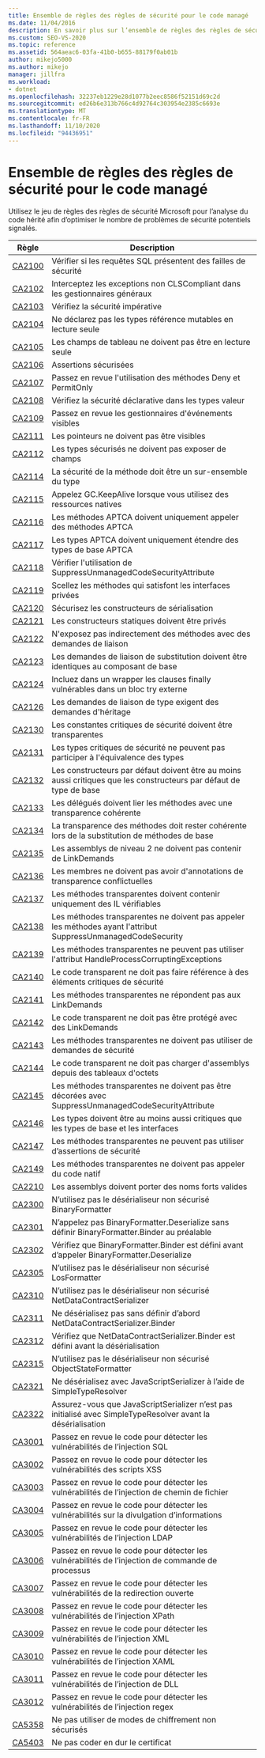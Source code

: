 ```yaml
---
title: Ensemble de règles des règles de sécurité pour le code managé
ms.date: 11/04/2016
description: En savoir plus sur l’ensemble de règles des règles de sécurité pour l’analyse du code hérité Visual Studio. Consultez les descriptions des règles qui se concentrent sur les problèmes de sécurité potentiels.
ms.custom: SEO-VS-2020
ms.topic: reference
ms.assetid: 564aeac6-03fa-41b0-b655-88179f0ab01b
author: mikejo5000
ms.author: mikejo
manager: jillfra
ms.workload:
- dotnet
ms.openlocfilehash: 32237eb1229e28d1077b2eec8586f52151d69c2d
ms.sourcegitcommit: ed26b6e313b766c4d92764c303954e2385c6693e
ms.translationtype: MT
ms.contentlocale: fr-FR
ms.lasthandoff: 11/10/2020
ms.locfileid: "94436951"
---
```

# <a name="security-rules-rule-set-for-managed-code"></a>Ensemble de règles des règles de sécurité pour le code managé

Utilisez le jeu de règles des règles de sécurité Microsoft pour l’analyse du code hérité afin d’optimiser le nombre de problèmes de sécurité potentiels signalés.

|Règle|Description|
|----------|-----------------|
|[CA2100](/dotnet/fundamentals/code-analysis/quality-rules/ca2100)|Vérifier si les requêtes SQL présentent des failles de sécurité|
|[CA2102](../code-quality/ca2102.md)|Interceptez les exceptions non CLSCompliant dans les gestionnaires généraux|
|[CA2103](../code-quality/ca2103.md)|Vérifiez la sécurité impérative|
|[CA2104](../code-quality/ca2104.md)|Ne déclarez pas les types référence mutables en lecture seule|
|[CA2105](../code-quality/ca2105.md)|Les champs de tableau ne doivent pas être en lecture seule|
|[CA2106](../code-quality/ca2106.md)|Assertions sécurisées|
|[CA2107](../code-quality/ca2107.md)|Passez en revue l'utilisation des méthodes Deny et PermitOnly|
|[CA2108](../code-quality/ca2108.md)|Vérifiez la sécurité déclarative dans les types valeur|
|[CA2109](/dotnet/fundamentals/code-analysis/quality-rules/ca2109)|Passez en revue les gestionnaires d'événements visibles|
|[CA2111](../code-quality/ca2111.md)|Les pointeurs ne doivent pas être visibles|
|[CA2112](../code-quality/ca2112.md)|Les types sécurisés ne doivent pas exposer de champs|
|[CA2114](../code-quality/ca2114.md)|La sécurité de la méthode doit être un sur-ensemble du type|
|[CA2115](../code-quality/ca2115.md)|Appelez GC.KeepAlive lorsque vous utilisez des ressources natives|
|[CA2116](../code-quality/ca2116.md)|Les méthodes APTCA doivent uniquement appeler des méthodes APTCA|
|[CA2117](../code-quality/ca2117.md)|Les types APTCA doivent uniquement étendre des types de base APTCA|
|[CA2118](../code-quality/ca2118.md)|Vérifier l'utilisation de SuppressUnmanagedCodeSecurityAttribute|
|[CA2119](/dotnet/fundamentals/code-analysis/quality-rules/ca2119)|Scellez les méthodes qui satisfont les interfaces privées|
|[CA2120](../code-quality/ca2120.md)|Sécurisez les constructeurs de sérialisation|
|[CA2121](../code-quality/ca2121.md)|Les constructeurs statiques doivent être privés|
|[CA2122](../code-quality/ca2122.md)|N'exposez pas indirectement des méthodes avec des demandes de liaison|
|[CA2123](../code-quality/ca2123.md)|Les demandes de liaison de substitution doivent être identiques au composant de base|
|[CA2124](../code-quality/ca2124.md)|Incluez dans un wrapper les clauses finally vulnérables dans un bloc try externe|
|[CA2126](../code-quality/ca2126.md)|Les demandes de liaison de type exigent des demandes d'héritage|
|[CA2130](../code-quality/ca2130.md)|Les constantes critiques de sécurité doivent être transparentes|
|[CA2131](../code-quality/ca2131.md)|Les types critiques de sécurité ne peuvent pas participer à l'équivalence des types|
|[CA2132](../code-quality/ca2132.md)|Les constructeurs par défaut doivent être au moins aussi critiques que les constructeurs par défaut de type de base|
|[CA2133](../code-quality/ca2133.md)|Les délégués doivent lier les méthodes avec une transparence cohérente|
|[CA2134](../code-quality/ca2134.md)|La transparence des méthodes doit rester cohérente lors de la substitution de méthodes de base|
|[CA2135](../code-quality/ca2135.md)|Les assemblys de niveau 2 ne doivent pas contenir de LinkDemands|
|[CA2136](../code-quality/ca2136.md)|Les membres ne doivent pas avoir d'annotations de transparence conflictuelles|
|[CA2137](../code-quality/ca2137.md)|Les méthodes transparentes doivent contenir uniquement des IL vérifiables|
|[CA2138](../code-quality/ca2138.md)|Les méthodes transparentes ne doivent pas appeler les méthodes ayant l'attribut SuppressUnmanagedCodeSecurity|
|[CA2139](../code-quality/ca2139.md)|Les méthodes transparentes ne peuvent pas utiliser l'attribut HandleProcessCorruptingExceptions|
|[CA2140](../code-quality/ca2140.md)|Le code transparent ne doit pas faire référence à des éléments critiques de sécurité|
|[CA2141](../code-quality/ca2141.md)|Les méthodes transparentes ne répondent pas aux LinkDemands|
|[CA2142](../code-quality/ca2142.md)|Le code transparent ne doit pas être protégé avec des LinkDemands|
|[CA2143](../code-quality/ca2143.md)|Les méthodes transparentes ne doivent pas utiliser de demandes de sécurité|
|[CA2144](../code-quality/ca2144.md)|Le code transparent ne doit pas charger d'assemblys depuis des tableaux d'octets|
|[CA2145](../code-quality/ca2145.md)|Les méthodes transparentes ne doivent pas être décorées avec SuppressUnmanagedCodeSecurityAttribute|
|[CA2146](../code-quality/ca2146.md)|Les types doivent être au moins aussi critiques que les types de base et les interfaces|
|[CA2147](../code-quality/ca2147.md)|Les méthodes transparentes ne peuvent pas utiliser d’assertions de sécurité|
|[CA2149](../code-quality/ca2149.md)|Les méthodes transparentes ne doivent pas appeler du code natif|
|[CA2210](../code-quality/ca2210.md)|Les assemblys doivent porter des noms forts valides|
|[CA2300](/dotnet/fundamentals/code-analysis/quality-rules/ca2300)|N’utilisez pas le désérialiseur non sécurisé BinaryFormatter|
|[CA2301](/dotnet/fundamentals/code-analysis/quality-rules/ca2301)|N’appelez pas BinaryFormatter.Deserialize sans définir BinaryFormatter.Binder au préalable|
|[CA2302](/dotnet/fundamentals/code-analysis/quality-rules/ca2302)|Vérifiez que BinaryFormatter.Binder est défini avant d’appeler BinaryFormatter.Deserialize|
|[CA2305](/dotnet/fundamentals/code-analysis/quality-rules/ca2305)|N’utilisez pas le désérialiseur non sécurisé LosFormatter|
|[CA2310](/dotnet/fundamentals/code-analysis/quality-rules/ca2310)|N’utilisez pas le désérialiseur non sécurisé NetDataContractSerializer|
|[CA2311](/dotnet/fundamentals/code-analysis/quality-rules/ca2311)|Ne désérialisez pas sans définir d’abord NetDataContractSerializer.Binder|
|[CA2312](/dotnet/fundamentals/code-analysis/quality-rules/ca2312)|Vérifiez que NetDataContractSerializer.Binder est défini avant la désérialisation|
|[CA2315](/dotnet/fundamentals/code-analysis/quality-rules/ca2315)|N’utilisez pas le désérialiseur non sécurisé ObjectStateFormatter|
|[CA2321](/dotnet/fundamentals/code-analysis/quality-rules/ca2321)|Ne désérialisez avec JavaScriptSerializer à l’aide de SimpleTypeResolver|
|[CA2322](/dotnet/fundamentals/code-analysis/quality-rules/ca2322)|Assurez-vous que JavaScriptSerializer n’est pas initialisé avec SimpleTypeResolver avant la désérialisation|
|[CA3001](/dotnet/fundamentals/code-analysis/quality-rules/ca3001)|Passez en revue le code pour détecter les vulnérabilités de l’injection SQL|
|[CA3002](/dotnet/fundamentals/code-analysis/quality-rules/ca3002)|Passez en revue le code pour détecter les vulnérabilités des scripts XSS|
|[CA3003](/dotnet/fundamentals/code-analysis/quality-rules/ca3003)|Passez en revue le code pour détecter les vulnérabilités de l’injection de chemin de fichier|
|[CA3004](/dotnet/fundamentals/code-analysis/quality-rules/ca3004)|Passez en revue le code pour détecter les vulnérabilités sur la divulgation d’informations|
|[CA3005](/dotnet/fundamentals/code-analysis/quality-rules/ca3005)|Passez en revue le code pour détecter les vulnérabilités de l’injection LDAP|
|[CA3006](/dotnet/fundamentals/code-analysis/quality-rules/ca3006)|Passez en revue le code pour détecter les vulnérabilités de l’injection de commande de processus|
|[CA3007](/dotnet/fundamentals/code-analysis/quality-rules/ca3007)|Passez en revue le code pour détecter les vulnérabilités de la redirection ouverte|
|[CA3008](/dotnet/fundamentals/code-analysis/quality-rules/ca3008)|Passez en revue le code pour détecter les vulnérabilités de l’injection XPath|
|[CA3009](/dotnet/fundamentals/code-analysis/quality-rules/ca3009)|Passez en revue le code pour détecter les vulnérabilités de l’injection XML|
|[CA3010](/dotnet/fundamentals/code-analysis/quality-rules/ca3010)|Passez en revue le code pour détecter les vulnérabilités de l’injection XAML|
|[CA3011](/dotnet/fundamentals/code-analysis/quality-rules/ca3011)|Passez en revue le code pour détecter les vulnérabilités de l’injection de DLL|
|[CA3012](/dotnet/fundamentals/code-analysis/quality-rules/ca3012)|Passez en revue le code pour détecter les vulnérabilités de l’injection regex|
|[CA5358](/dotnet/fundamentals/code-analysis/quality-rules/ca5358)|Ne pas utiliser de modes de chiffrement non sécurisés|
|[CA5403](/dotnet/fundamentals/code-analysis/quality-rules/ca5403)|Ne pas coder en dur le certificat|